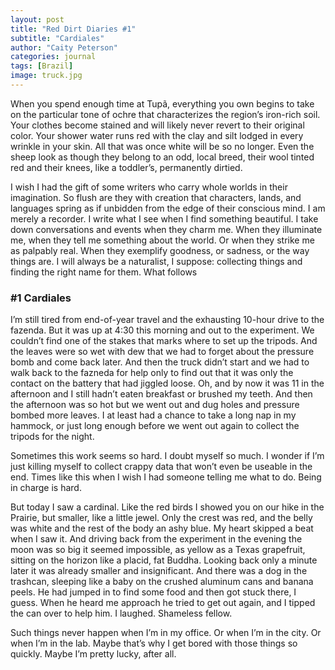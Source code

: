 ```yaml
---
layout: post
title: "Red Dirt Diaries #1"
subtitle: "Cardiales"
author: "Caity Peterson"
categories: journal
tags: [Brazil]
image: truck.jpg
---
```


When you spend enough time at Tupã, everything you own begins to take on the particular tone of ochre that characterizes the region’s iron-rich soil. Your clothes become stained and will likely never revert to their original color. Your shower water runs red with the clay and silt lodged in every wrinkle in your skin. All that was once white will be so no longer. Even the sheep look as though they belong to an odd, local breed, their wool tinted red and their knees, like a toddler’s, permanently dirtied.

I wish I had the gift of some writers who carry whole worlds in their imagination. So flush are they with creation that characters, lands, and languages spring as if unbidden from the edge of their conscious mind. I am merely a recorder. I write what I see when I find something beautiful. I take down conversations and events when they charm me. When they illuminate me, when they tell me something about the world. Or when they strike me as palpably real. When they exemplify goodness, or sadness, or the way things are. I will always be a naturalist, I suppose: collecting things and finding the right name for them. What follows

### #1 Cardiales

I’m still tired from end-of-year travel and the exhausting 10-hour drive to the fazenda. But it was up at 4:30 this morning and out to the experiment. We couldn’t find one of the stakes that marks where to set up the tripods. And the leaves were so wet with dew that we had to forget about the pressure bomb and come back later. And then the truck didn’t start and we had to walk back to the fazneda for help only to find out that it was only the contact on the battery that had jiggled loose. Oh, and by now it was 11 in the afternoon and I still hadn’t eaten breakfast or brushed my teeth. And then the afternoon was so hot but we went out and dug holes and pressure bombed more leaves. I at least had a chance to take a long nap in my hammock, or just long enough before we went out again to collect the tripods for the night.

Sometimes this work seems so hard. I doubt myself so much. I wonder if I’m just killing myself to collect crappy data that won’t even be useable in the end. Times like this when I wish I had someone telling me what to do. Being in charge is hard.

But today I saw a cardinal. Like the red birds I showed you on our hike in the Prairie, but smaller, like a little jewel. Only the crest was red, and the belly was white and the rest of the body an ashy blue. My heart skipped a beat when I saw it. And driving back from the experiment in the evening the moon was so big it seemed impossible, as yellow as a Texas grapefruit, sitting on the horizon like a placid, fat Buddha. Looking back only a minute later it was already smaller and insignificant. And there was a dog in the trashcan, sleeping like a baby on the crushed aluminum cans and banana peels. He had jumped in to find some food and then got stuck there, I guess. When he heard me approach he tried to get out again, and I tipped the can over to help him. I laughed. Shameless fellow.

Such things never happen when I’m in my office. Or when I’m in the city. Or when I’m in the lab. Maybe that’s why I get bored with those things so quickly. Maybe I’m pretty lucky, after all.
